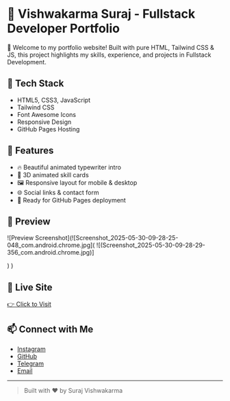 # 💼 Vishwakarma Suraj - Fullstack Developer Portfolio

🚀 Welcome to my portfolio website! Built with pure HTML, Tailwind CSS & JS, this project highlights my skills, experience, and projects in Fullstack Development.

## 🔧 Tech Stack

- HTML5, CSS3, JavaScript
- Tailwind CSS
- Font Awesome Icons
- Responsive Design
- GitHub Pages Hosting

## 🧠 Features

- 🔥 Beautiful animated typewriter intro
- 🎨 3D animated skill cards
- 🖼️ Responsive layout for mobile & desktop
- 🌐 Social links & contact form
- 📁 Ready for GitHub Pages deployment

## 📸 Preview

![Preview Screenshot](![Screenshot_2025-05-30-09-28-25-048_com.android.chrome.jpg](
![(Screenshot_2025-05-30-09-28-29-356_com.android.chrome.jpg)]

)
 )

## 🔗 Live Site

[👉 Click to Visit](https://vishwakarmasuraj333.github.io/portfolio-suraj/#)

## 📫 Connect with Me

- [Instagram](https://www.instagram.com/surajvishwakarma_bittu)
- [GitHub](https://github.com/Vishwakarmasuraj333)
- [Telegram](https://t.me/surajvishwakarm333)
- [Email](mailto:your@email.com)

---

> Built with ❤️ by Suraj Vishwakarma
